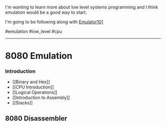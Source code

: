 I'm wanting to learn more about low level systems programming and I think emulation would be a good way to start.

I'm going to be following along with [Emulator101](http://www.emulator101.com/welcome.html) 

#emulation #low_level #cpu

---
# 8080 Emulation
### Introduction
- [[Binary and Hex]]
- [[CPU Introduction]]
- [[Logical Operations]]
- [[Introduction to Assembly]]
- [[Stacks]]

## 8080 Disassembler


